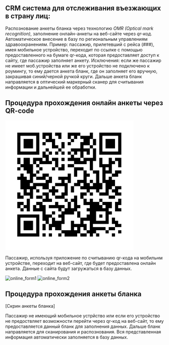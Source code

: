 ## CRM система для отслеживания въезжающих в страну лиц:
Распознование анкеты бланка через технологию *OMR (Optical mark recognition)*, заполнение онлайн-анкеты на веб-сайте через *qr-код*. 
Автоматическое внесение в базу по региональным управлениям здравоохранениям.
Пример: пассажир, прилетевший с рейса (###), имея мобильное устройство, переходит по ссылке с помощью предоставленного на бумаге qr-кода, которая предоставляет доступ к сайту, где пассажир заполняет анкету. 
Исключения: если же пассажир не имеет моб.устройства или же его устройство не подключено к роумингу, то ему дается анкета бланк, где он заполняет его вручную, закрашивая синий/черной ручкой круги. Дальше анкета бланк направляется в оптический маркерный сканер для считывания информации и дальнейшей ее обработки.
## Процедура прохождения онлайн анкеты через QR-code
![QR-code](https://github.com/AnuarTB/crm-alem-hackathon/blob/master/qr-code.png)

Пассажир, используя приложение по считыванию qr-кода на мобильнм устройстве, переходит на веб-сайт, где будет предоставлена онлайн анкета. Данные с сайта будут загружаться в базу данных.

![online_form1](https://github.com/AnuarTB/crm-alem-hackathon/tree/master/photos/Screenshot_2020-03-16_01-18-40.png)
![online_form2](https://github.com/AnuarTB/crm-alem-hackathon/tree/master/photos/Screenshot_2020-03-16_01-19-04.png)

## Процедура прохождения анкеты бланка
[Скрин анкеты бланка]

Пассажир не имеющий мобильное устрйство или если его устройство не предоствляет возможности перейти через qr-код на веб-сайт, то ему предоставляется данный бланк для заполнения данных. 
Дальше бланк направляется для сканирования и распознования. Вся представленная информация автоматически заполняется в базу данных.

